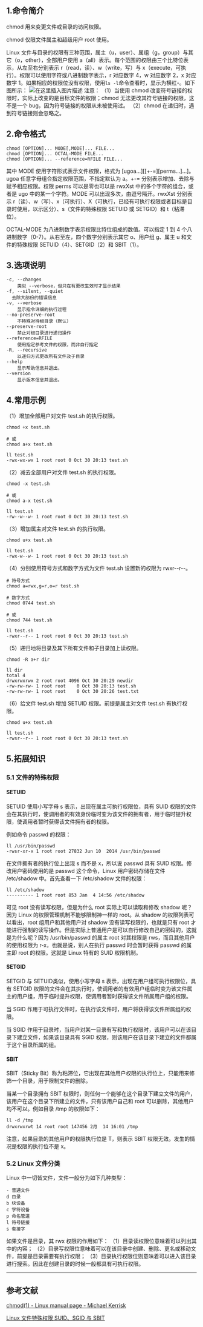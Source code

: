 ﻿## 1.命令简介
chmod 用来变更文件或目录的访问权限。

chmod 仅限文件属主和超级用户 root 使用。

Linux 文件与目录的权限有三种范围，属主（u，user）、属组（g，group）与其它（o，other），全部用户使用 a（all）表示。每个范围的权限由三个比特位表示，从左至右分别表示 r（read，读）、w（write，写）与 x（execute，可执行）。权限可以使用字符或八进制数字表示，r 对应数字 4，w 对应数字 2，x 对应数字 1。如果相应的权限位没有权限，使用`ls -l`命令查看时，显示为横杠-。如下图所示：
![在这里插入图片描述](https://img-blog.csdnimg.cn/20191030210755294.png?x-oss-process=image/watermark,type_ZmFuZ3poZW5naGVpdGk,shadow_10,text_aHR0cHM6Ly9kYWJsZWx2LmJsb2cuY3Nkbi5uZXQ=,size_16,color_FFFFFF,t_70)
注意：
（1）当使用 chmod 改变符号链接的权限时，实际上改变的是目标文件的权限；chmod 无法更改其符号链接的权限，这不是一个 bug，因为符号链接的权限从未被使用过。
（2）chmod 在递归时，遇到符号链接则会忽略之。

## 2.命令格式
```
chmod [OPTION]... MODE[,MODE]... FILE...
chmod [OPTION]... OCTAL-MODE FILE...
chmod [OPTION]... --reference=RFILE FILE...
```
其中 MODE 使用字符形式表示文件权限，格式为 [ugoa...][[+-=][perms...]...]。ugoa 任意字母组合指定权限范围，不指定默认为 a。+-= 分别表示增加、去除与赋予相应权限。权限 perms 可以是零也可以是 rwxXst 中的多个字符的组合，或者是 ugo 中的某一个字符。MODE 可以出现多次，由逗号隔开。rwxXst 分别表示 r（读）、w（写）、x（可执行）、X（可执行，已经有可执行权限或者目标是目录时使用，以示区分）、s（文件的特殊权限 SETUID 或 SETGID）和 t（粘滞位）。

OCTAL-MODE 为八进制数字表示权限比特位组成的数值。可以指定 1 到 4 个八进制数字（0-7）。从右至左，四个数字分别表示其它 o、用户组 g、属主 u 和文件的特殊权限 SETUID（4）、SETGID（2）和
SBIT（1）。

## 3.选项说明
```
-c, --changes
	类似 --verbose，但只在有更改生效时才显示结果
-f, --silent, --quiet
  去除大部份的错误信息
-v, --verbose
	显示指令详细的执行过程
--no-preserve-root
	不特殊对待根目录（默认）
--preserve-root
	禁止对根目录进行递归操作
--reference=RFILE
	使用指定参考文件的权限，而非自行指定
-R, --recursive
	以递归方式更改所有文件及子目录
--help
	显示帮助信息并退出。
--version
	显示版本信息并退出。
```

## 4.常用示例
（1）增加全部用户对文件 test.sh 的执行权限。
```shell
chmod +x test.sh

# 或
chmod a+x test.sh

ll test.sh
-rwx-wx-wx 1 root root 0 Oct 30 20:13 test.sh
```

（2）减去全部用户对文件 test.sh 的执行权限。
```shell
chmod -x test.sh

# 或
chmod a-x test.sh

ll test.sh
-rw--w--w- 1 root root 0 Oct 30 20:13 test.sh
```

（3）增加属主对文件 test.sh 的执行权限。
```shell
chmod u+x test.sh

ll test.sh
-rwx-w--w- 1 root root 0 Oct 30 20:13 test.sh
```

（4）分别使用符号方式和数字方式为文件 test.sh 设置新的权限为 rwxr--r--。
```shell
# 符号方式
chmod a=rwx,g=r,o=r test.sh

# 数字方式
chmod 0744 test.sh

# 或
chmod 744 test.sh

ll test.sh
-rwxr--r-- 1 root root 0 Oct 30 20:13 test.sh
```

（5）递归地将目录及其下所有文件和子目录加上读权限。
```shell
chmod -R a+r dir

ll dir
total 4
drwxrwxrwx 2 root root 4096 Oct 30 20:29 newdir
-rw-rw-rw- 1 root root    0 Oct 30 20:13 test.sh
-rw-rw-rw- 1 root root    0 Oct 30 20:26 test.txt
```

（6）给文件 test.sh 增加 SETUID 权限。前提是属主对文件 test.sh 有执行权限。
```shell
chmod u+x test.sh

ll test.sh
-rwsr--r-- 1 root root 0 Oct 30 20:13 test.sh
```

## 5.拓展知识
### 5.1 文件的特殊权限
#### SETUID
SETUID 使用小写字母 s 表示，出现在属主可执行权限位，具有 SUID 权限的文件会在其执行时，使调用者的有效身份临时变为该文件的拥有者，用于临时提升权限，使调用者暂时获得该文件拥有者的权限。

例如命令 passwd 的权限：
```
ll /usr/bin/passwd
-rwsr-xr-x 1 root root 27832 Jun 10  2014 /usr/bin/passwd
```
在文件拥有者的执行位上出现 s 而不是 x，所以说 passwd 具有 SUID 权限。修改用户密码使用的是 passwd 这个命令，Linux 用户密码存储在文件 /etc/shadow 中。首先查看一下 /etc/shadow 文件的权限：
```
ll /etc/shadow
---------- 1 root root 853 Jan  4 14:56 /etc/shadow
```
可见 root 没有读写权限，但是为什么 root 实际上可以读取和修改 shadow 呢？因为 Linux 的权限管理机制不能够限制神一样的 root。从 shadow 的权限列表可以看出，root 组用户和其他用户对 shadow 没有读写权限的，也就是只有 root 才能进行强制的读写操作。但是实际上普通用户是可以自行修改自己的密码的，这就是为什么呢？因为 /usr/bin/passwd 的属主 root 对其权限是 rws，而且其他用户的使用权限为 r-x，也就是说，别人在执行 passwd 时会暂时获得 passwd 的属主即 root 的权限。这就是 Linux 特有的 SUID 权限机制。

#### SETGID
SETGID 与 SETUID类似，使用小写字母 s 表示，出现在用户组可执行权限位，具有 SETGID 权限的文件会在其执行时，使调用者的有效用户组临时变为该文件属主的用户组，用于临时提升权限，使调用者暂时获得该文件所属用户组的权限。

当 SGID 作用于可执行文件时，在执行该文件时，用户将获得该文件所属组的权限。

当 SGID 作用于目录时，当用户对某一目录有写和执行权限时，该用户可以在该目录下建立文件，如果该目录具有 SGID 权限，则该用户在该目录下建立的文件都属于这个目录所属的组。

#### SBIT
SBIT（Sticky Bit）称为粘滞位，它出现在其他用户权限的执行位上，只能用来修饰一个目录，用于限制文件的删除。

当某一个目录拥有 SBIT 权限时，则任何一个能够在这个目录下建立文件的用户，该用户在这个目录下所建立的文件，只有该用户自己和 root 可以删除，其他用户均不可以。例如目录 /tmp 的权限如下：
```
ll -d /tmp
drwxrwxrwt 14 root root 147456 2月  14 16:01 /tmp
```
注意，如果目录的其他用户的权限执行位是 T，则表示 SBIT 权限无效。发生的情况是权限的执行位不是 x。

### 5.2 Linux 文件分类
Linux 中一切皆文件，文件一般分为如下几种类型：
```
- 普通文件
d 目录
b 块设备
c 字符设备
p 命名管道
l 符号链接
s 套接字
```
如果文件是目录，其 rwx 权限的作用如下：
（1）目录读权限位意味着可以列出其中的内容；
（2）目录写权限位意味着可以在该目录中创建、删除、更名或移动文件，前提是目录需要有执行权限；
（3）目录执行权限位则意味着可以进入该目录进行搜索。因此在创建目录的时候一般都具有可执行权限。

---
## 参考文献
[chmod(1) - Linux manual page - Michael Kerrisk](https://man7.org/linux/man-pages/man1/chmod.1.html)

[Linux 文件特殊权限 SUID、SGID 与 SBIT](https://dablelv.blog.csdn.net/article/details/87280503)

<Vssue title="chmod" />
